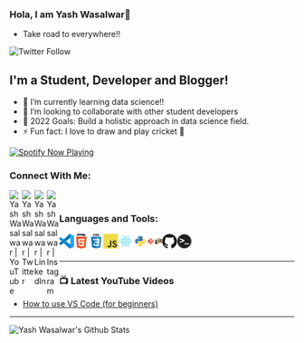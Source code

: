 ### Hola, I am Yash Wasalwar👋
- Take road to everywhere!!

![Twitter Follow](https://img.shields.io/twitter/follow/YWasalwar?color=%231DA1F2&logo=Twitter&style=for-the-badge)

## I'm a Student, Developer and Blogger!
- 🌱 I’m currently learning data science!!
- 👯 I’m looking to collaborate with other student developers
- 🥅 2022 Goals: Build a holistic approach in data science field.
- ⚡ Fun fact: I love to draw and play cricket 🏏

[<img src="https://novatorem-c1nw1bjhh-yash-wasalwar-07.vercel.app/api/spotify" alt="Spotify Now Playing" width="350" />](https://open.spotify.com/user/Yash_Wasalwar)


### Connect With Me:

[<img align="left" alt="YashWasalwar | YouTube" width="22px" src="https://cdn.jsdelivr.net/npm/simple-icons@v3/icons/youtube.svg" />][youtube]
[<img align="left" alt="YashWasalwar | Twitter" width="22px" src="https://cdn.jsdelivr.net/npm/simple-icons@v3/icons/twitter.svg" />][twitter]
[<img align="left" alt="YashWasalwar | LinkedIn" width="22px" src="https://cdn.jsdelivr.net/npm/simple-icons@v3/icons/linkedin.svg" />][linkedin]
[<img align="left" alt="YashWasalwar | Instagram" width="22px" src="https://cdn.jsdelivr.net/npm/simple-icons@v3/icons/instagram.svg" />][instagram]

<br />

### Languages and Tools:

[<img align="left" alt="Visual Studio Code" width="26px" src="https://raw.githubusercontent.com/github/explore/80688e429a7d4ef2fca1e82350fe8e3517d3494d/topics/visual-studio-code/visual-studio-code.png" />][vscode]
[<img align="left" alt="HTML5" width="26px" src="https://raw.githubusercontent.com/github/explore/80688e429a7d4ef2fca1e82350fe8e3517d3494d/topics/html/html.png" />][html]
[<img align="left" alt="CSS3" width="26px" src="https://raw.githubusercontent.com/github/explore/80688e429a7d4ef2fca1e82350fe8e3517d3494d/topics/css/css.png" />][css]
[<img align="left" alt="JavaScript" width="26px" src="https://raw.githubusercontent.com/github/explore/80688e429a7d4ef2fca1e82350fe8e3517d3494d/topics/javascript/javascript.png" />][js]
[<img align="left" alt="React" width="26px" src="https://raw.githubusercontent.com/github/explore/80688e429a7d4ef2fca1e82350fe8e3517d3494d/topics/react/react.png" />][react]
[<img align="left" alt="React" width="26px" src="https://raw.githubusercontent.com/github/explore/80688e429a7d4ef2fca1e82350fe8e3517d3494d/topics/python/python.png" />][python]
[<img align="left" alt="Git" width="26px" src="https://raw.githubusercontent.com/github/explore/80688e429a7d4ef2fca1e82350fe8e3517d3494d/topics/git/git.png" />][git]
[<img align="left" alt="GitHub" width="26px" src="https://raw.githubusercontent.com/github/explore/78df643247d429f6cc873026c0622819ad797942/topics/github/github.png" />][github]
[<img align="left" alt="Terminal" width="26px" src="https://raw.githubusercontent.com/github/explore/80688e429a7d4ef2fca1e82350fe8e3517d3494d/topics/terminal/terminal.png" />][terminal]

<br />
<br />
 
---

### 📺 Latest YouTube Videos
<!-- YOUTUBE:START-->
- [How to use VS Code &lpar;for beginners&rpar;](https://www.youtube.com/watch?v=bWUju68h3l8)
<!-- YOUTUBE:END-->

---

<img align="left" alt="Yash Wasalwar's Github Stats" src="https://github-readme-stats.vercel.app/api?username=Yash-Wasalwar-07&show_icons=true&hide_border=true&theme=radical">





[youtube]:https://www.youtube.com/channel/UCCotiOFSGwdhE22uVNWj30w
[twitter]:https://twitter.com/YWasalwar
[linkedin]:https://www.linkedin.com/in/yash-wasalwar-37b1561b2/
[instagram]:https://www.instagram.com/_yash.w_/
[vscode]:https://code.visualstudio.com/
[html]:https://www.w3schools.com/html/
[css]:https://www.w3schools.com/css/
[js]:https://www.w3schools.com/js/DEFAULT.asp
[react]:https://reactjs.org/
[python]:https://www.python.org/
[git]:https://git-scm.com/
[github]:https://github.com/
[terminal]:https://www.microsoft.com/en-us/p/windows-terminal/9n0dx20hk701#activetab=pivot:overviewtab
